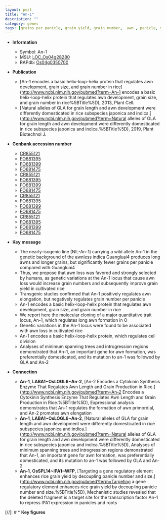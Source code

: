 ```yaml
---
layout: post
title: "An-1"
description: ""
category: genes
tags: [grains per panicle, grain yield, grain number,  awn , panicle, yield, grain, grain size, cell division]
---
```


* **Information**  
    + Symbol: An-1  
    + MSU: [LOC_Os04g28280](http://rice.uga.edu/cgi-bin/ORF_infopage.cgi?orf=LOC_Os04g28280)  
    + RAPdb: [Os04g0350700](http://rapdb.dna.affrc.go.jp/viewer/gbrowse_details/irgsp1?name=Os04g0350700)  

* **Publication**  
    + [An-1 encodes a basic helix-loop-helix protein that regulates awn development, grain size, and grain number in rice](http://www.ncbi.nlm.nih.gov/pubmed?term=An-1 encodes a basic helix-loop-helix protein that regulates awn development, grain size, and grain number in rice%5BTitle%5D), 2013, Plant Cell.
    + [Natural alleles of GLA for grain length and awn development were differently domesticated in rice subspecies japonica and indica.](http://www.ncbi.nlm.nih.gov/pubmed?term=Natural alleles of GLA for grain length and awn development were differently domesticated in rice subspecies japonica and indica.%5BTitle%5D), 2019, Plant Biotechnol J.

* **Genbank accession number**  
    + [CR855121](http://www.ncbi.nlm.nih.gov/nuccore/CR855121)
    + [FO681395](http://www.ncbi.nlm.nih.gov/nuccore/FO681395)
    + [FO681399](http://www.ncbi.nlm.nih.gov/nuccore/FO681399)
    + [FO681475](http://www.ncbi.nlm.nih.gov/nuccore/FO681475)
    + [CR855121](http://www.ncbi.nlm.nih.gov/nuccore/CR855121)
    + [FO681395](http://www.ncbi.nlm.nih.gov/nuccore/FO681395)
    + [FO681399](http://www.ncbi.nlm.nih.gov/nuccore/FO681399)
    + [FO681475](http://www.ncbi.nlm.nih.gov/nuccore/FO681475)
    + [CR855121](http://www.ncbi.nlm.nih.gov/nuccore/CR855121)
    + [FO681395](http://www.ncbi.nlm.nih.gov/nuccore/FO681395)
    + [FO681399](http://www.ncbi.nlm.nih.gov/nuccore/FO681399)
    + [FO681475](http://www.ncbi.nlm.nih.gov/nuccore/FO681475)
    + [CR855121](http://www.ncbi.nlm.nih.gov/nuccore/CR855121)
    + [FO681395](http://www.ncbi.nlm.nih.gov/nuccore/FO681395)
    + [FO681399](http://www.ncbi.nlm.nih.gov/nuccore/FO681399)
    + [FO681475](http://www.ncbi.nlm.nih.gov/nuccore/FO681475)

* **Key message**  
    + The nearly-isogenic line (NIL-An-1) carrying a wild allele An-1 in the genetic background of the awnless indica Guangluai4 produces long awns and longer grains, but significantly fewer grains per panicle compared with Guangluai4
    + Thus, we propose that awn loss was favored and strongly selected by humans, as genetic variations at the An-1 locus that cause awn loss would increase grain numbers and subsequently improve grain yield in cultivated rice
    + Transgenic studies confirmed that An-1 positively regulates awn elongation, but negatively regulates grain number per panicle
    + An-1 encodes a basic helix-loop-helix protein that regulates awn development, grain size, and grain number in rice
    + We report here the molecular cloning of a major quantitative trait locus, An-1, which regulates long awn formation in O
    + Genetic variations in the An-1 locus were found to be associated with awn loss in cultivated rice
    + An-1 encodes a basic helix-loop-helix protein, which regulates cell division
    + Analyses of minimum spanning trees and introgression regions demonstrated that An-1, an important gene for awn formation, was preferentially domesticated, and its mutation to an-1 was followed by GLA and An-2

* **Connection**  
    + __An-1__, __LABA1~OsLOGL6~An-2__, [An-2 Encodes a Cytokinin Synthesis Enzyme That Regulates Awn Length and Grain Production in Rice.](http://www.ncbi.nlm.nih.gov/pubmed?term=An-2 Encodes a Cytokinin Synthesis Enzyme That Regulates Awn Length and Grain Production in Rice.%5BTitle%5D), Expressional analysis demonstrates that An-1 regulates the formation of awn primordial, and An-2 promotes awn elongation
    + __An-1__, __LABA1~OsLOGL6~An-2__, [Natural alleles of GLA for grain length and awn development were differently domesticated in rice subspecies japonica and indica.](http://www.ncbi.nlm.nih.gov/pubmed?term=Natural alleles of GLA for grain length and awn development were differently domesticated in rice subspecies japonica and indica.%5BTitle%5D),  Analyses of minimum spanning trees and introgression regions demonstrated that An-1, an important gene for awn formation, was preferentially domesticated, and its mutation to an-1 was followed by GLA and An-2
    + __An-1__, __OsSPL14~IPA1~WFP__, [Targeting a gene regulatory element enhances rice grain yield by decoupling panicle number and size.](http://www.ncbi.nlm.nih.gov/pubmed?term=Targeting a gene regulatory element enhances rice grain yield by decoupling panicle number and size.%5BTitle%5D),  Mechanistic studies revealed that the deleted fragment is a target site for the transcription factor An-1 to repress IPA1 expression in panicles and roots

[//]: # * **Key figures**  


